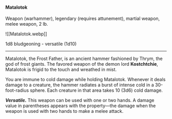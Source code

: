 #### Matalotok

Weapon (warhammer), legendary (requires attunement), martial weapon, melee weapon, 2 lb.

![[Matalotok.webp]]

1d8 bludgeoning  - versatile (1d10)

---

Matalotok, the Frost Father, is an ancient hammer fashioned by Thrym, the god of frost giants. The favored weapon of the demon lord **Kostchtchie**, Matalotok is frigid to the touch and wreathed in mist.

You are immune to cold damage while holding Matalotok. Whenever it deals damage to a creature, the hammer radiates a burst of intense cold in a 30-foot-radius sphere. Each creature in that area takes 10 (3d6) cold damage.

***Versatile.*** This weapon can be used with one or two hands. A damage value in parentheses appears with the property—the damage when the weapon is used with two hands to make a melee attack.